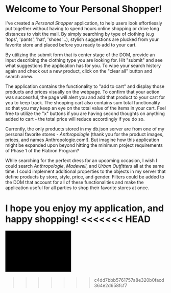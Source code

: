 # Welcome to Your Personal Shopper!

I've created a *Personal Shopper* application, to help users look effortlessly put together without having to spend hours online shopping or drive long distances to visit the mall. By simply searching by type of clothing (e.g 'tops', 'pants', 'hat', 'shoes'...), stylish suggestions are plucked from your favorite store and placed before you ready to add to your cart.

By utilizing the submit form that is center stage of the DOM, provide an input describing the clothing type you are looking for. Hit "submit" and see what suggestions the application has for you. To wipe your search history again and check out a new product, click on the "clear all" button and search anew.

The application contains the functionality to "add to cart" and display those products and prices visually on the webpage. To confirm that your action was successful, the page will alert you and add that product to your cart for you to keep track. The shopping cart also contains sum total functionality so that you may keep an eye on the total value of the items in your cart. Feel free to utilize the "x" buttons if you are having second thoughts on anything added to cart - the total price will reduce accordingly if you do so.

Currently, the only products stored in my db.json server are from one of my personal favorite stores - *Anthropologie* (thank you for the product images, prices, and names Anthropologie.com!). But imagine how this application might be expanded upon beyond hitting the minimum project requirements of Phase 1 of the Flatiron Program?

While searching for the perfect dress for an upcoming occasion, I wish I could search *Anthropologie*, *Madewell*, and *Urban Outfitters* all at the same time. I could implement additional properties to the objects in my server that define products by store, style, price, and gender. Filters could be added to the DOM that account for all of these functionalities and make the application useful for all parties to shop their favorite stores at once.

I hope you enjoy my application, and happy shopping!
<<<<<<< HEAD
=======

![](https://github.com/remicknsisi/Sisi-Remick---Phase-1-Project/blob/main/Project_Gift_AdobeExpress.gif)
>>>>>>> c4dd7bbb5761757a8e320b0facd364e2d658fcf7
